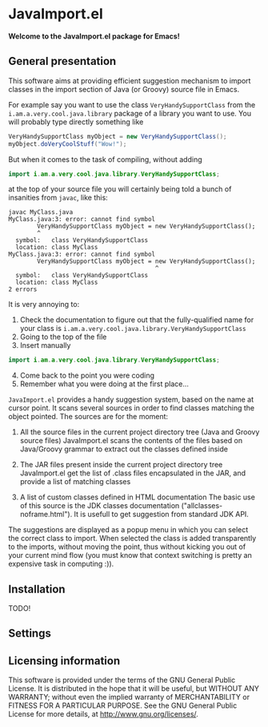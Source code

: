 JavaImport.el
=============

**Welcome to the JavaImport.el package for Emacs!**

## General presentation

This software aims at providing efficient suggestion mechanism to import classes in the import section
of Java (or Groovy) source file in Emacs. 

For example say you want to use the class ```VeryHandySupportClass``` from the ```i.am.a.very.cool.java.library```
package of a library you want to use. You will probably type directly something like

```java
VeryHandySupportClass myObject = new VeryHandySupportClass();
myObject.doVeryCoolStuff("Wow!");
```         

But when it comes to the task of compiling, without adding 

```java
import i.am.a.very.cool.java.library.VeryHandySupportClass;
```

at the top of your source file you will certainly being told a bunch of insanities from ```javac```, like this:

```shell
javac MyClass.java
MyClass.java:3: error: cannot find symbol
        VeryHandySupportClass myObject = new VeryHandySupportClass();
        ^
  symbol:   class VeryHandySupportClass
  location: class MyClass
MyClass.java:3: error: cannot find symbol
        VeryHandySupportClass myObject = new VeryHandySupportClass();
                                         ^
  symbol:   class VeryHandySupportClass
  location: class MyClass
2 errors
```

It is very annoying to:

1. Check the documentation to figure out that the fully-qualified name for your class is ```i.am.a.very.cool.java.library.VeryHandySupportClass```
2. Going to the top of the file
3. Insert manually 

```java
import i.am.a.very.cool.java.library.VeryHandySupportClass;
```

4. Come back to the point you were coding
5. Remember what you were doing at the first place...

```JavaImport.el``` provides a handy suggestion system, based on the name at cursor point. It scans several sources in order to find
classes matching the object pointed. The sources are for the moment:

1. All the source files in the current project directory tree (Java and Groovy source files)
JavaImport.el scans the contents of the files based on Java/Groovy grammar to extract out the classes defined inside

2. The JAR files present inside the current project directory tree
JavaImport.el get the list of .class files encapsulated in the JAR, and provide a list of matching classes

3. A list of custom classes defined in HTML documentation
The basic use of this source is the JDK classes documentation ("allclasses-noframe.html").
It is usefull to get suggestion from standard JDK API.

The suggestions are displayed as a popup menu in which you can select the correct class to import.
When selected the class is added transparently to the imports, without moving the point, thus without kicking you out
of your current mind flow (you must know that context switching is pretty an expensive task in computing :)).

## Installation

TODO!

## Settings

## Licensing information

This software is provided under the terms of the GNU General Public License.
It is distributed in the hope that it will be useful, but WITHOUT ANY WARRANTY;
without even the implied warranty of MERCHANTABILITY or FITNESS FOR A PARTICULAR PURPOSE.
See the GNU General Public License for more details, at <http://www.gnu.org/licenses/>.
